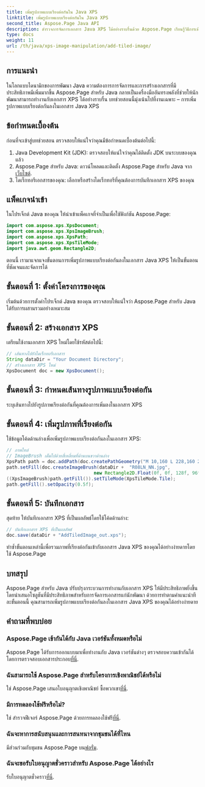 ```yaml
---
title: เพิ่มรูปภาพแบบเรียงต่อกันใน Java XPS
linktitle: เพิ่มรูปภาพแบบเรียงต่อกันใน Java XPS
second_title: Aspose.Page Java API
description: สำรวจการจัดการเอกสาร Java XPS ได้อย่างราบรื่นด้วย Aspose.Page เรียนรู้วิธีการเพิ่มรูปภาพเรียงต่อกันอย่างง่ายดายโดยใช้คำแนะนำทีละขั้นตอนนี้
type: docs
weight: 11
url: /th/java/xps-image-manipulation/add-tiled-image/
---
```

## การแนะนำ
ในโลกแบบไดนามิกของการพัฒนา Java ความต้องการการจัดการและการสร้างเอกสารที่มีประสิทธิภาพมีเพิ่มมากขึ้น Aspose.Page สำหรับ Java กลายเป็นเครื่องมืออันทรงพลังที่ช่วยให้นักพัฒนาสามารถทำงานกับเอกสาร XPS ได้อย่างราบรื่น บทช่วยสอนนี้มุ่งเน้นไปที่งานเฉพาะ – การเพิ่มรูปภาพแบบเรียงต่อกันลงในเอกสาร Java XPS
## ข้อกำหนดเบื้องต้น
ก่อนที่จะเข้าสู่บทช่วยสอน ตรวจสอบให้แน่ใจว่าคุณมีข้อกำหนดเบื้องต้นต่อไปนี้:
1. Java Development Kit (JDK): ตรวจสอบให้แน่ใจว่าคุณได้ติดตั้ง JDK บนระบบของคุณแล้ว
2.  Aspose.Page สำหรับ Java: ดาวน์โหลดและติดตั้ง Aspose.Page สำหรับ Java จาก[เว็บไซต์](https://releases.aspose.com/page/java/).
3. ไดเร็กทอรีเอกสารของคุณ: เลือกหรือสร้างไดเร็กทอรีที่คุณต้องการบันทึกเอกสาร XPS ของคุณ
## แพ็คเกจนำเข้า
ในโปรเจ็กต์ Java ของคุณ ให้นำเข้าแพ็คเกจที่จำเป็นเพื่อใช้ฟังก์ชัน Aspose.Page:
```java
import com.aspose.xps.XpsDocument;
import com.aspose.xps.XpsImageBrush;
import com.aspose.xps.XpsPath;
import com.aspose.xps.XpsTileMode;
import java.awt.geom.Rectangle2D;
```
ตอนนี้ เรามาแจกแจงขั้นตอนการเพิ่มรูปภาพแบบเรียงต่อกันลงในเอกสาร Java XPS ให้เป็นขั้นตอนที่ชัดเจนและจัดการได้
## ขั้นตอนที่ 1: ตั้งค่าโครงการของคุณ
เริ่มต้นด้วยการตั้งค่าโปรเจ็กต์ Java ของคุณ ตรวจสอบให้แน่ใจว่า Aspose.Page สำหรับ Java ได้รับการผสานรวมอย่างเหมาะสม
## ขั้นตอนที่ 2: สร้างเอกสาร XPS
เตรียมใช้งานเอกสาร XPS ใหม่โดยใช้รหัสต่อไปนี้:
```java
// เส้นทางไปยังไดเร็กทอรีเอกสาร
String dataDir = "Your Document Directory";
// สร้างเอกสาร XPS ใหม่
XpsDocument doc = new XpsDocument();
```
## ขั้นตอนที่ 3: กำหนดเส้นทางรูปภาพแบบเรียงต่อกัน
ระบุเส้นทางไปยังรูปภาพเรียงต่อกันที่คุณต้องการเพิ่มลงในเอกสาร XPS
## ขั้นตอนที่ 4: เพิ่มรูปภาพที่เรียงต่อกัน
ใช้ข้อมูลโค้ดด้านล่างเพื่อเพิ่มรูปภาพแบบเรียงต่อกันลงในเอกสาร XPS:
```java
// ภาพไทล์
// ImageBrush เต็มไปด้วยสี่เหลี่ยมที่ด้านบนขวาด้านล่าง
XpsPath path = doc.addPath(doc.createPathGeometry("M 10,160 L 228,160 228,305 10,305"));
path.setFill(doc.createImageBrush(dataDir +  "R08LN_NN.jpg",
                                new Rectangle2D.Float(0f, 0f, 128f, 96f), new Rectangle2D.Float(0f, 0f, 64f, 48f)));
((XpsImageBrush)path.getFill()).setTileMode(XpsTileMode.Tile);
path.getFill().setOpacity(0.5f);
```
## ขั้นตอนที่ 5: บันทึกเอกสาร
สุดท้าย ให้บันทึกเอกสาร XPS ที่เป็นผลลัพธ์โดยใช้โค้ดด้านล่าง:
```java
// บันทึกเอกสาร XPS ที่เป็นผลลัพธ์
doc.save(dataDir + "AddTiledImage_out.xps"); 
```
ทำซ้ำขั้นตอนเหล่านี้เพื่อรวมภาพที่เรียงต่อกันเข้ากับเอกสาร Java XPS ของคุณได้อย่างง่ายดายโดยใช้ Aspose.Page
## บทสรุป
Aspose.Page สำหรับ Java ปรับปรุงกระบวนการทำงานกับเอกสาร XPS ให้มีประสิทธิภาพยิ่งขึ้น โดยนำเสนอโซลูชันที่มีประสิทธิภาพสำหรับการจัดการเอกสารแก่นักพัฒนา ด้วยการทำตามคำแนะนำทีละขั้นตอนนี้ คุณสามารถเพิ่มรูปภาพแบบเรียงต่อกันลงในเอกสาร Java XPS ของคุณได้อย่างง่ายดาย

## คำถามที่พบบ่อย
### Aspose.Page เข้ากันได้กับ Java เวอร์ชันทั้งหมดหรือไม่
 Aspose.Page ได้รับการออกแบบมาเพื่อทำงานกับ Java เวอร์ชันต่างๆ ตรวจสอบความเข้ากันได้โดยการตรวจสอบเอกสารประกอบ[ที่นี่](https://reference.aspose.com/page/java/).
### ฉันสามารถใช้ Aspose.Page สำหรับโครงการเชิงพาณิชย์ได้หรือไม่
ใช่ Aspose.Page เสนอใบอนุญาตเชิงพาณิชย์ ซื้อพวกเขา[ที่นี่](https://purchase.aspose.com/buy).
### มีการทดลองใช้ฟรีหรือไม่?
 ใช่ สำรวจฟีเจอร์ Aspose.Page ด้วยการทดลองใช้ฟรี[ที่นี่](https://releases.aspose.com/).
### ฉันจะหาการสนับสนุนและการสนทนาจากชุมชนได้ที่ไหน
 มีส่วนร่วมกับชุมชน Aspose.Page บน[ฟอรั่ม](https://forum.aspose.com/c/page/39).
### ฉันจะขอรับใบอนุญาตชั่วคราวสำหรับ Aspose.Page ได้อย่างไร
 รับใบอนุญาตชั่วคราว[ที่นี่](https://purchase.aspose.com/temporary-license/).